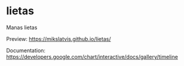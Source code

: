 # lietas
Manas lietas

Preview:
https://mikslatvis.github.io/lietas/

Documentation:
https://developers.google.com/chart/interactive/docs/gallery/timeline
